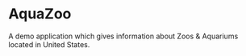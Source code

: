 # AquaZoo

A demo application which gives information about  Zoos & Aquariums located in United States.

